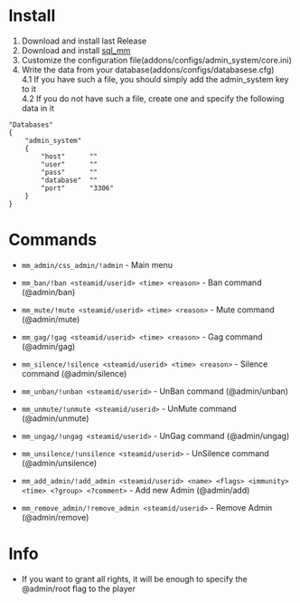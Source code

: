 # Install
1. Download and install last Release
2. Download and install [sql_mm](https://github.com/zer0k-z/sql_mm/releases)
3. Customize the configuration file(addons/configs/admin_system/core.ini)
4. Write the data from your database(addons/configs/databasese.cfg)<br>
4.1 If you have such a file, you should simply add the admin_system key to it<br>
4.2 If you do not have such a file, create one and specify the following data in it
```
"Databases"
{
    "admin_system"
    {
        "host"      ""
        "user"      ""
        "pass"      ""
        "database"  ""
        "port"      "3306"
    }
}
```

# Commands
- `mm_admin/css_admin/!admin` - Main menu

- `mm_ban/!ban <steamid/userid> <time> <reason>` - Ban command (@admin/ban)
- `mm_mute/!mute <steamid/userid> <time> <reason>` - Mute command (@admin/mute)
- `mm_gag/!gag <steamid/userid> <time> <reason>` - Gag command (@admin/gag)
- `mm_silence/!silence <steamid/userid> <time> <reason>` - Silence command (@admin/silence)

- `mm_unban/!unban <steamid/userid>` - UnBan command (@admin/unban)
- `mm_unmute/!unmute <steamid/userid>` - UnMute command (@admin/unmute)
- `mm_ungag/!ungag <steamid/userid>` - UnGag command (@admin/ungag)
- `mm_unsilence/!unsilence <steamid/userid>` - UnSilence command (@admin/unsilence)

- `mm_add_admin/!add_admin <steamid/userid> <name> <flags> <immunity> <time> <?group> <?comment>` - Add new Admin (@admin/add)
- `mm_remove_admin/!remove_admin <steamid/userid>` - Remove Admin (@admin/remove)

# Info
- If you want to grant all rights, it will be enough to specify the @admin/root flag to the player
